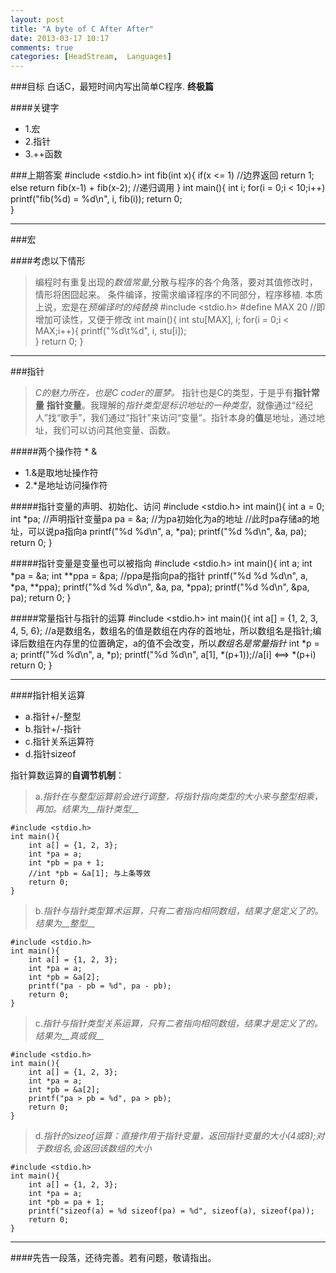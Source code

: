 ```yaml
---
layout: post
title: "A byte of C After After"
date: 2013-03-17 10:17
comments: true
categories: [HeadStream,  Languages]
---
```


###目标
白话C，最短时间内写出简单C程序.
**终极篇**

####关键字
+ 1.宏
+ 2.指针
+ 3.++函数


###上期答案
    #include <stdio.h>
    int fib(int x){
        if(x <= 1)  //边界返回
            return 1;        
        else 
            return fib(x-1) + fib(x-2); //递归调用
    }
    int main(){
        int i;
        for(i = 0;i < 10;i++)
            printf("fib(%d) = %d\n", i, fib(i));
        return 0;    
    }

---

###宏

####考虑以下情形
>编程时有重复出现的*数值常量*,分散与程序的各个角落，要对其值修改时，情形将困囧起来。
>条件编译，按需求编译程序的不同部分，程序移植.
本质上说，宏是在*预编译时的纯替换*
    #include <stdio.h>
    #define MAX 20 //即增加可读性，又便于修改
    int main(){
        int stu[MAX], i;
        for(i = 0;i < MAX;i++){
            printf("%d\t%d", i, stu[i]);        
        }
        return 0;
    }

---

###指针
>*C的魅力所在，也是C coder的噩梦。*
指针也是C的类型，于是乎有**指针常量** **指针变量**。我理解的*指针类型是标识地址的一种类型*，就像通过“经纪人”找“歌手”，我们通过“指针”来访问“变量”。指针本身的**值**是地址，通过地址，我们可以访问其他变量、函数。

#####两个操作符 * &
+ 1.&是取地址操作符
+ 2.\*是地址访问操作符

#####指针变量的声明、初始化、访问
    #include <stdio.h>
    int main(){
        int a = 0;
        int *pa; //声明指针变量pa
        pa = &a;    //为pa初始化为a的地址
        //此时pa存储a的地址，可以说pa指向a 
        printf("%d %d\n", a, *pa);
        printf("%d %d\n", &a, pa);
        return 0;
    }

#####指针变量是变量也可以被指向
    #include <stdio.h>
    int main(){
        int a;
        int *pa = &a;
        int **ppa = &pa; //ppa是指向pa的指针
        printf("%d %d %d\n", a, *pa, **ppa);
        printf("%d %d %d\n", &a, pa, *ppa);
        printf("%d %d\n", &pa, pa);
        return 0;
    }

#####常量指针与指针的运算
    #include <stdio.h>
    int main(){
        int a[] = {1, 2, 3, 4, 5, 6};    //a是数组名，数组名的值是数组在内存的首地址，所以数组名是指针;编译后数组在内存里的位置确定，a的值不会改变，所以*数组名是常量指针*
        int *p = a;
        printf("%d %d\n", a, *p);
        printf("%d %d\n", a[1], *(p+1));//a[i] <==> *(p+i)
        return 0;
    }    

----

####指针相关运算
+ a.指针+/-整型
+ b.指针+/-指针
+ c.指针关系运算符
+ d.指针sizeof

指针算数运算的**自调节机制**：
>a.*指针在与整型运算前会进行调整，将指针指向类型的大小来与整型相乘，再加。结果为__指针类型__*

    #include <stdio.h>
    int main(){
        int a[] = {1, 2, 3};
        int *pa = a;
        int *pb = pa + 1; 
        //int *pb = &a[1]; 与上条等效
        return 0;
    }

>b.*指针与指针类型算术运算，只有二者指向相同数组，结果才是定义了的。结果为__整型__*

    #include <stdio.h>
    int main(){
        int a[] = {1, 2, 3};
        int *pa = a;
        int *pb = &a[2]; 
        printf("pa - pb = %d", pa - pb);
        return 0;
    }


>c.*指针与指针类型关系运算，只有二者指向相同数组，结果才是定义了的。结果为__真或假__*

    #include <stdio.h>
    int main(){
        int a[] = {1, 2, 3};
        int *pa = a;
        int *pb = &a[2]; 
        printf("pa > pb = %d", pa > pb);
        return 0;
    }

>d.*指针的sizeof运算：直接作用于指针变量，返回指针变量的大小(4或8);对于数组名,会返回该数组的大小*

    #include <stdio.h>
    int main(){
        int a[] = {1, 2, 3};
        int *pa = a;
        int *pb = pa + 1; 
        printf("sizeof(a) = %d sizeof(pa) = %d", sizeof(a), sizeof(pa));
        return 0;
    }

---

####先告一段落，还待完善。若有问题，敬请指出。
